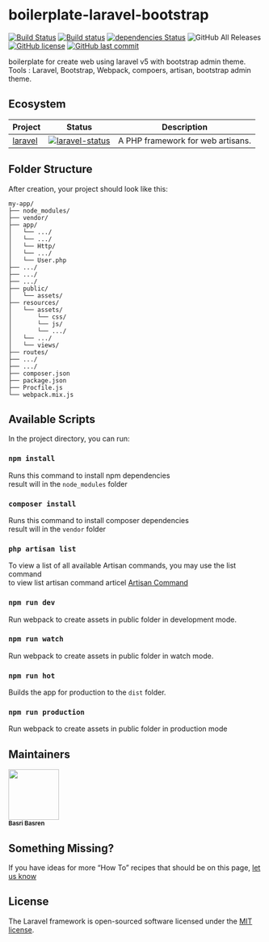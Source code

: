 # boilerplate-laravel-bootstrap

[![Build Status](https://travis-ci.org/basribasren/boilerplate-laravel-bootstrap.svg?branch=master)](https://travis-ci.org/basribasren/boilerplate-laravel-bootstrap) [![Build status](https://ci.appveyor.com/api/projects/status/weuboxr8dwbpp0q2?svg=true)](https://ci.appveyor.com/project/basribasren/boilerplate-laravel-bootstrap) [![dependencies Status](https://david-dm.org/basribasren/boilerplate-laravel-bootstrap/status.svg)](https://david-dm.org/basribasren/boilerplate-laravel-bootstrap) ![GitHub All Releases](https://img.shields.io/github/downloads/basribasren/boilerplate-laravel-bootstrap/total.svg) [![GitHub license](https://img.shields.io/github/license/basribasren/boilerplate-laravel-bootstrap.svg)](https://github.com/basribasren/boilerplate-laravel-bootstrap/blob/master/LICENSE) [![GitHub last commit](https://img.shields.io/github/last-commit/basribasren/boilerplate-laravel-bootstrap.svg)](https://github.com/basribasren/boilerplate-laravel-bootstrap/commits/master)

boilerplate for create web using laravel v5 with bootstrap admin theme.
Tools : Laravel, Bootstrap, Webpack, compoers, artisan, bootstrap admin theme.

## Ecosystem

<!-- prettier-ignore -->
| Project | Status | Description |
|---------|--------|-------------|
| [laravel]          | [![laravel-status]][laravel-package] | A PHP framework for web artisans. |

[laravel]: https://github.com/laravel/laravel
[laravel-status]: https://travis-ci.org/laravel/framework.svg?branch=master
[laravel-package]: https://packagist.org/packages/laravel/framework

## Folder Structure

After creation, your project should look like this:

```
my-app/
├── node_modules/
├── vendor/
├── app/
│   └── .../
│   └── .../
│   └── Http/
│   └── .../
│   └── User.php
├── .../
├── .../
├── .../
├── public/
│   └── assets/
├── resources/
│   └── assets/
│   	└── css/
│   	└── js/
│   	└── .../
│   └── .../
│   └── views/
├── routes/
├── .../
├── .../
├── composer.json
├── package.json
├── Procfile.js
└── webpack.mix.js

```

## Available Scripts

In the project directory, you can run:

### `npm install`

Runs this command to install npm dependencies<br>
result will in the `node_modules` folder

### `composer install`

Runs this command to install composer dependencies<br>
result will in the `vendor` folder

### `php artisan list`

To view a list of all available Artisan commands, you may use the list command<br>
to view list artisan command articel [Artisan Command](https://quickadminpanel.com/blog/list-of-16-artisan-make-commands-with-parameters/)

### `npm run dev`

Run webpack to create assets in public folder in development mode.<br>

### `npm run watch`

Run webpack to create assets in public folder in watch mode.<br>

### `npm run hot`

Builds the app for production to the `dist` folder.<br>

### `npm run production`

Run webpack to create assets in public folder in production mode<br>

## Maintainers

<!-- ALL-CONTRIBUTORS-LIST:START - Do not remove or modify this section -->
<!-- prettier-ignore -->
<img src="https://avatars0.githubusercontent.com/u/25193994?v=4" width="100px;"/><br /><sub><b>Basri Basren</b></sub>

<!-- ALL-CONTRIBUTORS-LIST:END -->

## Something Missing?

If you have ideas for more “How To” recipes that should be on this page, [let us know](https://github.com/basribasren/boilerplate-react-redux/issues)

## License

The Laravel framework is open-sourced software licensed under the [MIT license](http://opensource.org/licenses/MIT).
